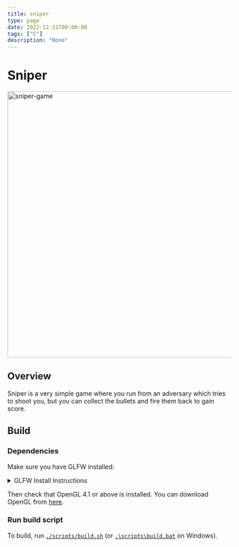 ```yaml
---
title: sniper
type: page
date: 2022-12-31T00:00:00
tags: ["C"]
description: "None"
---
```


# Sniper

<img width="600" alt="sniper-game" src="https://user-images.githubusercontent.com/35516367/210126880-09b173bf-5f1d-47e2-8f3c-40c0589f72a9.png">

## Overview

Sniper is a very simple game where you run from an adversary which tries to
shoot you, but you can collect the bullets and fire them back to gain score.

## Build

### Dependencies

Make sure you have GLFW installed:

<details>
<summary>GLFW Install Instructions</summary>

#### Arch Linux

```bash
sudo pacman -S glfw-x11
```

#### Debian/Ubuntu

```bash
sudo apt install libglfw3 libglfw3-dev
```

#### Windows

Download a pre-compiled binary from [the GLFW website](https://www.glfw.org/download.html).

#### macOS

Install from Homebrew:

```zsh
brew install glfw
```

Or download a pre-compiled binary from [the GLFW website](https://www.glfw.org/download.html).

#### From source

See the instructions on [the GLFW website](https://www.glfw.org/docs/latest/compile.html).

</details>

Then check that OpenGL 4.1 or above is installed. You can download OpenGL from [here](https://www.khronos.org/opengl/wiki/Getting_Started#Downloading_OpenGL).

### Run build script

To build, run [`./scripts/build.sh`](scripts/build.sh) (or [`.\scripts\build.bat`](scripts/build.bat) on Windows).
